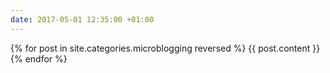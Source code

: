 ```yaml
---
date: 2017-05-01 12:35:00 +01:00
---
```

{% for post in site.categories.microblogging reversed %}
  {{ post.content }}
{% endfor %}